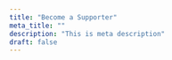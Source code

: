 ```yaml
---
title: "Become a Supporter"
meta_title: ""
description: "This is meta description"
draft: false
---
```


<!-- <iframe height="800px" width="100%" src="https://secure.everyaction.com/4N6KNYoeakGUdkoVMGdFDA2"></iframe> -->

<link rel='preload' href='https://static.everyaction.com/ea-actiontag/at.js' as='script' crossorigin='anonymous'>
<link rel='preload' href='https://static.everyaction.com/ea-actiontag/at.min.css' as='style'>
<script type='text/javascript' src='https://static.everyaction.com/ea-actiontag/at.js' crossorigin='anonymous'></script>
<link rel='preload' href='https://nvlupin.blob.core.windows.net/designs/CustomStylesheet_f1d09832917e30758cb05c81a31864c8020a885ea6d067e2c2c22346e4242f65.css' as='style'>
<div class="ngp-form"
data-form-url="https://secure.everyaction.com/v1/Forms/4N6KNYoeakGUdkoVMGdFDA2"
data-custom-css='https://nvlupin.blob.core.windows.net/designs/CustomStylesheet_f1d09832917e30758cb05c81a31864c8020a885ea6d067e2c2c22346e4242f65.css'
data-fastaction-endpoint="https://fastaction.ngpvan.com"
data-inline-errors="true"
data-fastaction-nologin="true"
data-mobile-autofocus="false">
</div>
